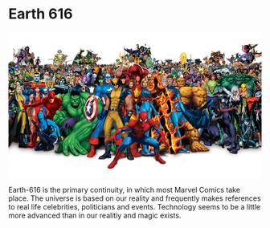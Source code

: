 # Earth 616


![](universe-img.png)


Earth-616 is the primary continuity, in which most Marvel Comics take place. The universe is based on our reality and frequently makes references to real life celebrities, politicians and events. Technology seems to be a little more advanced than in our realitiy and magic exists. 
